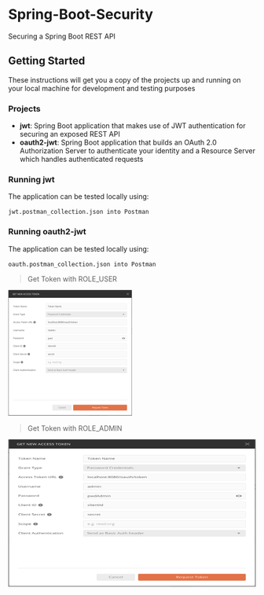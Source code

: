 # Spring-Boot-Security

Securing a Spring Boot REST API

## Getting Started

These instructions will get you a copy of the projects up and running on your local machine for development and testing purposes

### Projects

- **jwt**: Spring Boot application that makes use of JWT authentication for securing an exposed REST API
- **oauth2-jwt**: Spring Boot application that builds an OAuth 2.0 Authorization Server to authenticate your identity and a Resource Server which handles authenticated requests

### Running jwt

The application can be tested locally using:

```
jwt.postman_collection.json into Postman
```

### Running oauth2-jwt

The application can be tested locally using:

```
oauth.postman_collection.json into Postman
```

> Get Token with ROLE_USER
<img src="https://github.com/rbailen/Spring-Boot-Security/raw/master/user.png" width="50%" height="50%">

> Get Token with ROLE_ADMIN
<img src="https://github.com/rbailen/Spring-Boot-Security/raw/master/admin.png" height="300" width="600">